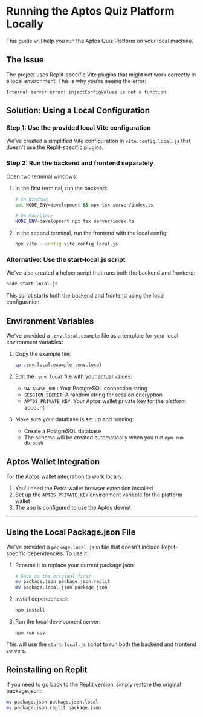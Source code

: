 # Running the Aptos Quiz Platform Locally

This guide will help you run the Aptos Quiz Platform on your local machine.

## The Issue

The project uses Replit-specific Vite plugins that might not work correctly in a local environment. This is why you're seeing the error:

```
Internal server error: injectConfigValues is not a function
```

## Solution: Using a Local Configuration

### Step 1: Use the provided local Vite configuration

We've created a simplified Vite configuration in `vite.config.local.js` that doesn't use the Replit-specific plugins.

### Step 2: Run the backend and frontend separately

Open two terminal windows:

1. In the first terminal, run the backend:
   ```bash
   # On Windows
   set NODE_ENV=development && npx tsx server/index.ts
   
   # On Mac/Linux
   NODE_ENV=development npx tsx server/index.ts
   ```

2. In the second terminal, run the frontend with the local config:
   ```bash
   npx vite --config vite.config.local.js
   ```

### Alternative: Use the start-local.js script

We've also created a helper script that runs both the backend and frontend:

```bash
node start-local.js
```

This script starts both the backend and frontend using the local configuration.

## Environment Variables

We've provided a `.env.local.example` file as a template for your local environment variables:

1. Copy the example file:
   ```bash
   cp .env.local.example .env.local
   ```

2. Edit the `.env.local` file with your actual values:
   - `DATABASE_URL`: Your PostgreSQL connection string
   - `SESSION_SECRET`: A random string for session encryption
   - `APTOS_PRIVATE_KEY`: Your Aptos wallet private key for the platform account

3. Make sure your database is set up and running:
   - Create a PostgreSQL database
   - The schema will be created automatically when you run `npm run db:push`

## Aptos Wallet Integration

For the Aptos wallet integration to work locally:

1. You'll need the Petra wallet browser extension installed
2. Set up the `APTOS_PRIVATE_KEY` environment variable for the platform wallet
3. The app is configured to use the Aptos devnet

---

## Using the Local Package.json File

We've provided a `package.local.json` file that doesn't include Replit-specific dependencies. To use it:

1. Rename it to replace your current package.json:
   ```bash
   # Back up the original first
   mv package.json package.json.replit
   mv package.local.json package.json
   ```

2. Install dependencies:
   ```bash
   npm install
   ```

3. Run the local development server:
   ```bash
   npm run dev
   ```

This will use the `start-local.js` script to run both the backend and frontend servers.

## Reinstalling on Replit

If you need to go back to the Replit version, simply restore the original package.json:
```bash
mv package.json package.json.local
mv package.json.replit package.json
```
